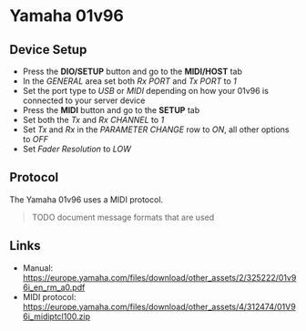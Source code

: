 # Yamaha 01v96

## Device Setup

* Press the **DIO/SETUP** button and go to the **MIDI/HOST** tab
* In the *GENERAL* area set both *Rx PORT* and *Tx PORT* to *1*
* Set the port type to *USB* or *MIDI* depending on how your 01v96 is connected to your server device
* Press the **MIDI** button and go to the **SETUP** tab
* Set both the *Tx* and *Rx CHANNEL* to *1*
* Set *Tx* and *Rx* in the *PARAMETER CHANGE* row to *ON*, all other options to *OFF*
* Set *Fader Resolution* to *LOW*

## Protocol

The Yamaha 01v96 uses a MIDI protocol.

> TODO document message formats that are used

## Links

* Manual: https://europe.yamaha.com/files/download/other_assets/2/325222/01v96i_en_rm_a0.pdf
* MIDI protocol: https://europe.yamaha.com/files/download/other_assets/4/312474/01V96i_midiptcl100.zip
